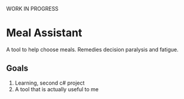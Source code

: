 WORK IN PROGRESS
# Meal Assistant
A tool to help choose meals. Remedies decision paralysis and fatigue.

## Goals
1. Learning, second c# project
2. A tool that is actually useful to me
